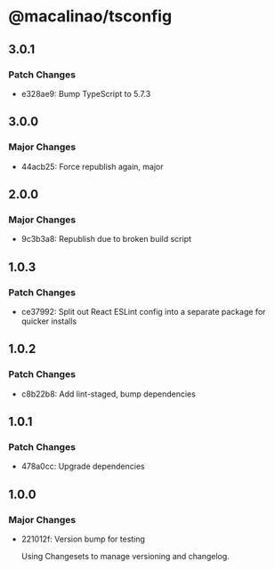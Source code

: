 # @macalinao/tsconfig

## 3.0.1

### Patch Changes

- e328ae9: Bump TypeScript to 5.7.3

## 3.0.0

### Major Changes

- 44acb25: Force republish again, major

## 2.0.0

### Major Changes

- 9c3b3a8: Republish due to broken build script

## 1.0.3

### Patch Changes

- ce37992: Split out React ESLint config into a separate package for quicker installs

## 1.0.2

### Patch Changes

- c8b22b8: Add lint-staged, bump dependencies

## 1.0.1

### Patch Changes

- 478a0cc: Upgrade dependencies

## 1.0.0

### Major Changes

- 221012f: Version bump for testing

  Using Changesets to manage versioning and changelog.
